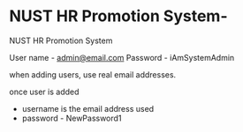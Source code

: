 # NUST HR Promotion System-
NUST HR Promotion System


User name - admin@email.com 
Password - iAmSystemAdmin

when adding users, use real email addresses.

once user is added
- username is the email address used 
- password - NewPassword1


